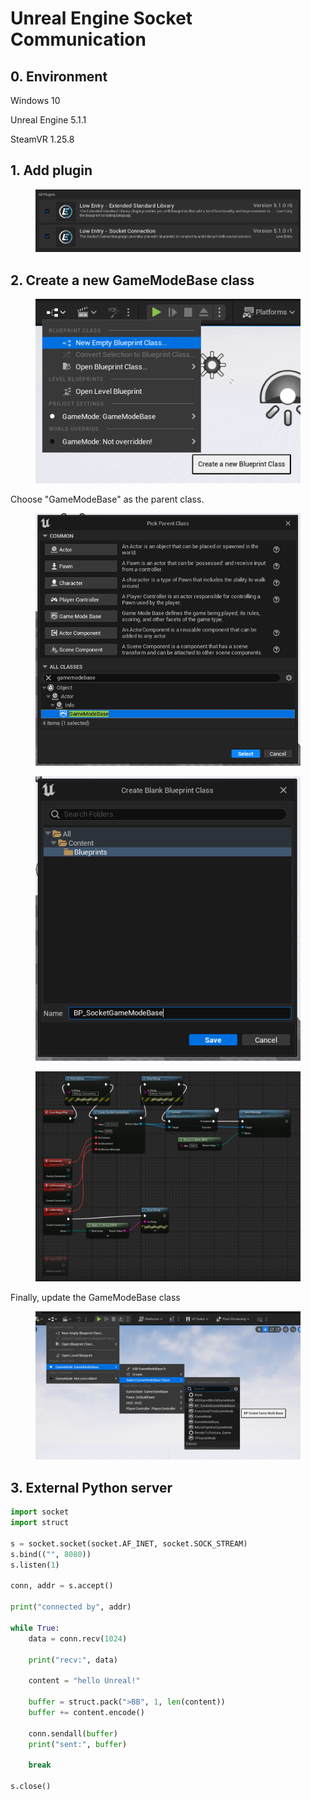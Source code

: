# Unreal Engine Socket Communication



## 0. Environment

Windows 10

Unreal Engine 5.1.1

SteamVR 1.25.8



## 1. Add plugin

<figure><img src="../.gitbook/assets/image (19) (3) (1).png" alt=""><figcaption></figcaption></figure>



## 2. Create a new GameModeBase class

<figure><img src="../.gitbook/assets/image (8) (1).png" alt=""><figcaption></figcaption></figure>



Choose "GameModeBase" as the parent class.

<figure><img src="../.gitbook/assets/image (9) (2).png" alt=""><figcaption></figcaption></figure>

<figure><img src="../.gitbook/assets/image (10).png" alt=""><figcaption></figcaption></figure>



<figure><img src="../.gitbook/assets/image (5) (1).png" alt=""><figcaption></figcaption></figure>



Finally, update the GameModeBase class

<figure><img src="../.gitbook/assets/image (11) (1).png" alt=""><figcaption></figcaption></figure>

## 3. External Python server

```python
import socket
import struct

s = socket.socket(socket.AF_INET, socket.SOCK_STREAM)
s.bind(("", 8080))
s.listen(1)

conn, addr = s.accept()

print("connected by", addr)

while True:
    data = conn.recv(1024)

    print("recv:", data)

    content = "hello Unreal!"

    buffer = struct.pack(">BB", 1, len(content))
    buffer += content.encode()

    conn.sendall(buffer)
    print("sent:", buffer)

    break

s.close()

```

